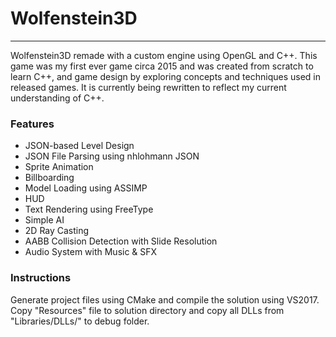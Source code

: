 # Wolfenstein3D
****

Wolfenstein3D remade with a custom engine using OpenGL and C++. This game was my first ever game circa 2015 and was created from scratch to learn C++, and game design by exploring concepts and techniques used in released games. It is currently being rewritten to reflect my current understanding of C++.

### Features
  * JSON-based Level Design
  * JSON File Parsing using nhlohmann JSON
  * Sprite Animation
  * Billboarding
  * Model Loading using ASSIMP
  * HUD
  * Text Rendering using FreeType
  * Simple AI
  * 2D Ray Casting
  * AABB Collision Detection with Slide Resolution
  * Audio System with Music & SFX

### Instructions
Generate project files using CMake and compile the solution using VS2017. Copy "Resources" file to solution directory and copy all DLLs from "Libraries/DLLs/" to debug folder.
  
